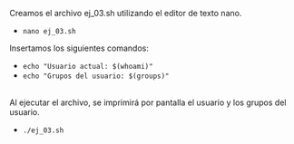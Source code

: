 Creamos el archivo ej_03.sh utilizando el editor de texto nano.
- `nano ej_03.sh` <p>

Insertamos los siguientes comandos: <p>
- `echo "Usuario actual: $(whoami)"`
- `echo "Grupos del usuario: $(groups)"`
<br>
Al ejecutar el archivo, se imprimirá por pantalla el usuario y los grupos del usuario. <p>

- `./ej_03.sh`
